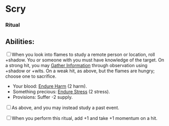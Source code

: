 # Scry
### Ritual


## Abilities:
<input type="checkbox" />When you look into flames to study a remote person or location, roll +shadow. You or someone with you must have knowledge of the target. On a strong hit, you may [Gather Information](ironsworn/moves/adventure/gather_information) through observation using +shadow or +wits. On a weak hit, as above, but the flames are hungry; choose one to sacrifice.

  * Your blood: [Endure Harm](ironsworn/moves/suffer/endure_harm) (2 harm).
  * Something precious: [Endure Stress](ironsworn/moves/suffer/endure_stress) (2 stress).
  * Provisions: Suffer -2 supply.

<input type="checkbox" />As above, and you may instead study a past event.

<input type="checkbox" />When you perform this ritual, add +1 and take +1 momentum on a hit.

